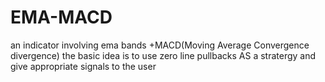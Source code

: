 # EMA-MACD
an indicator involving ema bands +MACD(Moving Average Convergence divergence)
the basic idea is to use zero line pullbacks AS a stratergy and give appropriate signals to the user

